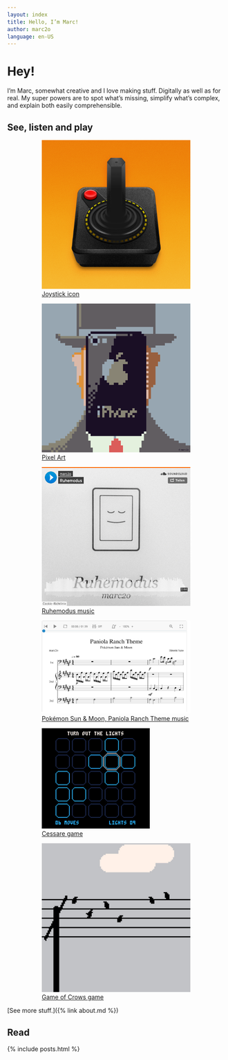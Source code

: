 ```yaml
---
layout: index
title: Hello, I’m Marc!
author: marc2o
language: en-US
---
```


# Hey!

I’m Marc, somewhat creative and I love making stuff. Digitally as well as for real. My super powers are to spot what’s missing, simplify what’s complex, and explain both easily comprehensible.

## See, listen and play

<figure class="gallery">
    <figure>
        <a href="https://www.deviantart.com/marc2o/art/OpenEmu-Icon-372583030" target="_blank"><img src="/images/icon.joystick.png" alt="joystick">
        <figcaption>
            Joystick <span class="badge">icon</span>
        </figcaption>
        </a>
    </figure><figure>
        <a href="https://www.deviantart.com/marc2o/art/The-Son-of-Man-748505267" target="_blank"><img src="/images/pixelart.the-son-of-man.png" alt="Son of Man pixel art">
        <figcaption>
            Pixel <span class="badge">Art</span>
        </figcaption>
        </a>
    </figure><figure>
        <a href="https://soundcloud.com/marc2o/ruhemodus" target="_blank"><img src="/images/soundcloud.ruhemodus.png" alt="Listen to Ruhemodus on Soundcloud">
        <figcaption>
            Ruhemodus <span class="badge">music</span>
        </figcaption>
        </a>
    </figure><figure>
        <a href="https://musescore.com/user/8006541/scores/6184657" target="_blank"><img src="/images/musescore.paniola-ranch.png" alt="Listen to Paniola Ranch Theme on MuseScore">
        <figcaption>
            Pokémon Sun & Moon,
            Paniola Ranch Theme <span class="badge">music</span>
        </figcaption>
        </a>
    </figure><figure>
        <a href="https://marc2o.itch.io/cessare" target="_blank"><img src="/images/cessare.png" alt="Cessare Game Screenshot">
        <figcaption>
            Cessare <span class="badge">game</span>
        </figcaption>
        </a>
    </figure><figure>
        <a href="https://marc2o.itch.io/game-of-crows" target="_blank"><img src="/images/gameofcrows.png" alt="Game of Crows">
        <figcaption>
            Game of Crows <span class="badge">game</span>
        </figcaption>
        </a>
    </figure>
</figure>

[See more stuff.]({% link about.md %})

## Read

{% include posts.html %}
